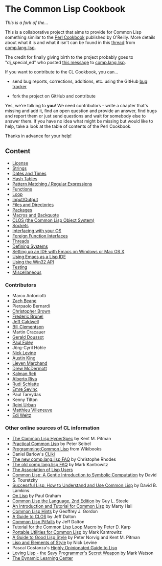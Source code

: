 The Common Lisp Cookbook
========================

*This is a fork of the...*

This is a collaborative project that aims to provide for Common Lisp
something similar to the [Perl
Cookbook](http://shop.oreilly.com/product/9781565922433.do) published by
O'Reilly. More details about what it is and what it isn't can be found
in this
[thread](https://groups.google.com/d/topic/comp.lang.lisp/WkYnSX8ldJA/discussion)
from [comp.lang.lisp](news:comp.lang.lisp).

The credit for finally giving birth to the project probably goes to
"dj\_special\_ed" who posted [this
message](http://groups.google.com/groups?selm=76be8851.0201222259.70ecbcb1%40posting.google.com)
to [comp.lang.lisp](news:comp.lang.lisp).

If you want to contribute to the CL Cookbook, you can...

- send bug reports, corrections, additions, etc. using the GitHub [bug tracker](https://github.com/salva/cl-cookbook/issues)

- fork the project on GitHub and contribute

Yes, we're talking to **you**! We need contributors - write a chapter
that's missing and add it, find an open question and provide an
answer, find bugs and report them or just send questions and wait for
somebody else to answer them. If you have no idea what might be
missing but would like to help, take a look at the table of contents
of the Perl Cookbook.

Thanks in advance for your help!

Content
-------

-   [License](license.md)
-   [Strings](strings.md)
-   [Dates and Times](dates-and-times.md)
-   [Hash Tables](hashes.md)
-   [Pattern Matching / Regular Expressions](pattern-matching.md)
-   [Functions](functions.md)
-   [Loop](loop.md)
-   [Input/Output](io.md)
-   [Files and Directories](files.md)
-   [Packages](packages.md)
-   [Macros and Backquote](macros.md)
-   [CLOS (the Common Lisp Object System)](clos-tutorial/index.md)
-   [Sockets](sockets.md)
-   [Interfacing with your OS](os.md)
-   [Foreign Function Interfaces](ffi.md)
-   [Threads](process.md)
-   [Defining Systems](systems.md)
-   [Setting up an IDE with Emacs on Windows or Mac OS X](windows.md)
-   [Using Emacs as a Lisp IDE](emacs-ide.md)
-   [Using the Win32 API](win32.md)
-   [Testing](testing.md)
-   [Miscellaneous](misc.md)

### Contributors

-   Marco Antoniotti
-   [Zach Beane](mailto:xach@xach.com)
-   Pierpaolo Bernardi
-   [Christopher Brown](mailto:skeptomai@mac.com)
-   [Frederic Brunel](mailto:brunel@mail.dotcom.fr)
-   [Jeff Caldwell](mailto:jdcal@yahoo.com)
-   [Bill Clementson](mailto:bill_clementson@yahoo.com)
-   Martin Cracauer
-   [Gerald Doussot](mailto:gdoussot@yahoo.com)
-   [Paul Foley](mailto:mycroft@actrix.gen.nz)
-   Jörg-Cyril Höhle
-   [Nick Levine](mailto:ndl@ravenbrook.com)
-   [Austin King](mailto:shout@ozten.com)
-   [Lieven Marchand](mailto:mal@wyrd.be)
-   [Drew McDermott](mailto:drew.mcdermott@yale.edu)
-   [Kalman Reti](mailto:reti@ai.mit.edu)
-   [Alberto Riva](mailto:alb@chip.org)
-   [Rudi Schlatte](mailto:rschlatte@ist.tu-graz.ac.at)
-   [Emre Sevinç](mailto:emres@bilgi.edu.tr)
-   Paul Tarvydas
-   Kenny Tilton
-   [Reini Urban](mailto:rurban@x-ray.at)
-   [Matthieu Villeneuve](mailto:matthieu@matthieu-villeneuve.net)
-   [Edi Weitz](mailto:edi@agharta.de)

### Other online sources of CL information

-   [The Common Lisp
    HyperSpec](http://www.lispworks.com/documentation/HyperSpec/Front/index.htm)
    by Kent M. Pitman
-   [Practical Common Lisp](http://www.gigamonkeys.com/book/) by Peter
    Seibel
-   [Programming:Common
    Lisp](http://en.wikibooks.org/wiki/Programming:Common_Lisp) from
    Wikibooks
-   Daniel Barlow's [CLiki](http://ww.telent.net/cliki)
-   [The new comp.lang.lisp
    FAQ](http://www-jcsu.jesus.cam.ac.uk/~csr21/lispfaq.html) by
    Christophe Rhodes
-   [The old comp.lang.lisp
    FAQ](http://www-2.cs.cmu.edu/Groups//AI/html/faqs/lang/lisp/top.html)
    by Mark Kantrowitz
-   [The Association of Lisp Users](http://www.lisp.org/)
-   [Common Lisp: A Gentle Introduction to Symbolic
    Computation](http://www-2.cs.cmu.edu/~dst/LispBook/) by David S.
    Touretzky
-   [Successful Lisp: How to Understand and Use Common
    Lisp](http://www.psg.com/~dlamkins/sl/cover.html) by David B.
    Lamkins
-   [On Lisp](http://www.paulgraham.com/onlisptext.html) by Paul Graham
-   [Common Lisp the Language, 2nd
    Edition](http://www-2.cs.cmu.edu/Groups/AI/html/cltl/cltl2.html) by
    Guy L. Steele
-   [An Introduction and Tutorial for Common
    Lisp](http://www.apl.jhu.edu/~hall/lisp.html) by Marty Hall
-   [Common Lisp
    Hints](http://www.n-a-n-o.com/lisp/cmucl-tutorials/LISP-tutorial.html)
    by Geoffrey J. Gordon
-   [A Guide to CLOS](http://www.aiai.ed.ac.uk/~jeff/clos-guide.html) by
    Jeff Dalton
-   [Common Lisp
    Pitfalls](http://www.aiai.ed.ac.uk/~jeff/lisp/cl-pitfalls) by Jeff
    Dalton
-   [Tutorial for the Common Lisp Loop
    Macro](http://www.ai.sri.com/~pkarp/loop.html) by Peter D. Karp
-   [Portable Utilities for Common
    Lisp](http://iris.usc.edu/home/raycharles/price/lisp/doc/lisp-utilities.ps)
    by Mark Kantrowitz
-   [A Guide to Good Lisp
    Style](http://www.cc.gatech.edu/computing/classes/cs2360/ghall/style/Good-Lisp-Style.ps)
    by Peter Norvig and Kent M. Pitman
-   [Lisp and Elements of
    Style](http://www.fast-index.com/declarative/lectures/) by Nick
    Levine
-   Pascal Costanza's [Highly Opinionated Guide to
    Lisp](http://www.cs.uni-bonn.de/~costanza/lisp/guide.html)
-   [Loving Lisp - the Savy Programmer's Secret
    Weapon](http://www.markwatson.com/opencontent/lisp_lic.htm) by Mark
    Watson
-   [The Dynamic Learning Center](http://www.dynamiclearningcenter.com/)

